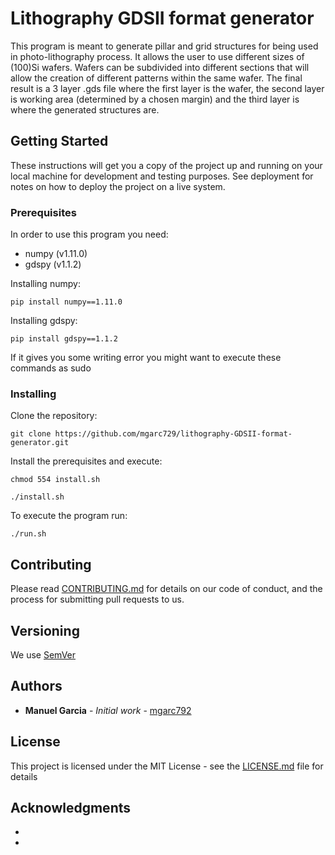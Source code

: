 # Lithography GDSII format generator

This program is meant to generate pillar and grid structures for being used in photo-lithography process. It allows the user to 
use different sizes of (100)Si wafers. Wafers can be subdivided into different sections that will allow the creation of different
patterns within the same wafer. The final result is a 3 layer .gds file where the first layer is the wafer, the second layer is 
working area (determined by a chosen margin) and the third layer is where the generated structures are.    


## Getting Started

These instructions will get you a copy of the project up and running on your local machine for development and testing purposes. See deployment for notes on how to deploy the project on a live system.

### Prerequisites

In order to use this program you need:

* numpy (v1.11.0)
* gdspy (v1.1.2)

Installing numpy:

```
pip install numpy==1.11.0
```

Installing gdspy:

```
pip install gdspy==1.1.2
```

If it gives you some writing error you might want to execute these commands as sudo

### Installing

Clone the repository:

```
git clone https://github.com/mgarc729/lithography-GDSII-format-generator.git
```

Install the prerequisites and execute: 

```
chmod 554 install.sh 
```
```
./install.sh
```

To execute the program run:

```
./run.sh
```

## Contributing

Please read [CONTRIBUTING.md](https://github.com/mgarc729/lithography-GDSII-format-generator/blob/master/CONTRIBUTING.md) for details on our code of conduct, and the process for submitting pull requests to us.

## Versioning

We use [SemVer](http://semver.org/)  

## Authors

* **Manuel Garcia** - *Initial work* - [mgarc792](https://github.com/mgarc729)

## License

This project is licensed under the MIT License - see the [LICENSE.md](LICENSE.md) file for details

## Acknowledgments

* 
*
